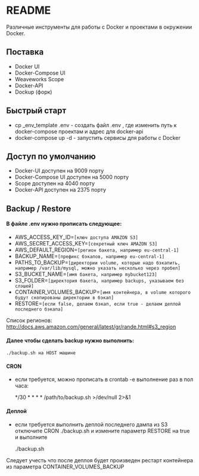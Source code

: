 # README #

Различные инструменты для работы с Docker и проектами в окружении Docker.

## Поставка ##

* Docker UI
* Docker-Compose UI
* Weaveworks Scope
* Docker-API  
* Dockup (форк)

## Быстрый старт ##

* cp _env_template .env - создать файл .env , где изменить путь к docker-compose проектам и адрес для docker-api
* docker-compose up -d - запустить сервисы для работы с Docker

## Доступ по умолчанию ##

* Docker-UI доступен на 9009 порту
* Docker-Compose UI доступен на 5000 порту
* Scope доступен на 4040 порту
* Docker-API доступен на 2375 порту

## Backup / Restore ##
#### В файле .env нужно прописать следующее: ####

* AWS_ACCESS_KEY_ID=``[ключ доступа AMAZON S3]``
* AWS_SECRET_ACCESS_KEY=``[секретный ключ AMAZON S3]``
* AWS_DEFAULT_REGION=``[регион бакета, например eu-central-1]``
* BACKUP_NAME=``[префикс бэкапов, например eu-central-1]``
* PATHS_TO_BACKUP=``[директории volume, которые надо бэкапить, например /var/lib/mysql, можно указать несколько через пробел]``
* S3_BUCKET_NAME=``[имя бакета, например mybucket123]``
* S3_FOLDER=``[директория бакета, например backups, указываем без слэшей]``
* CONTAINER_VOLUMES_BACKUP=``[имя контейнера, в volume которого будут скопированы директории в бэкап]``
* RESTORE=``[если false, делаем бэкап, если true - делаем деплой последнего бэкапа]``

Список регионов:
http://docs.aws.amazon.com/general/latest/gr/rande.html#s3_region

#### Далее чтобы сделать backup нужно выполнить: ####

	./backup.sh на HOST машине 

#### CRON ####

* если требуется, можно прописать в crontab -e выполнение раз в пол часа:


	*/30 * * * * /path/to/backup.sh >/dev/null 2>&1
    
#### Деплой ####
 
* если требуется выполнить деплой последнего дампа из S3 отключите CRON ./backup.sh и измените параметр RESTORE на true и выполните 


    ./backup.sh

Следует учесть что после деплоя будет произведен рестарт контейнера из параметра
 CONTAINER_VOLUMES_BACKUP


